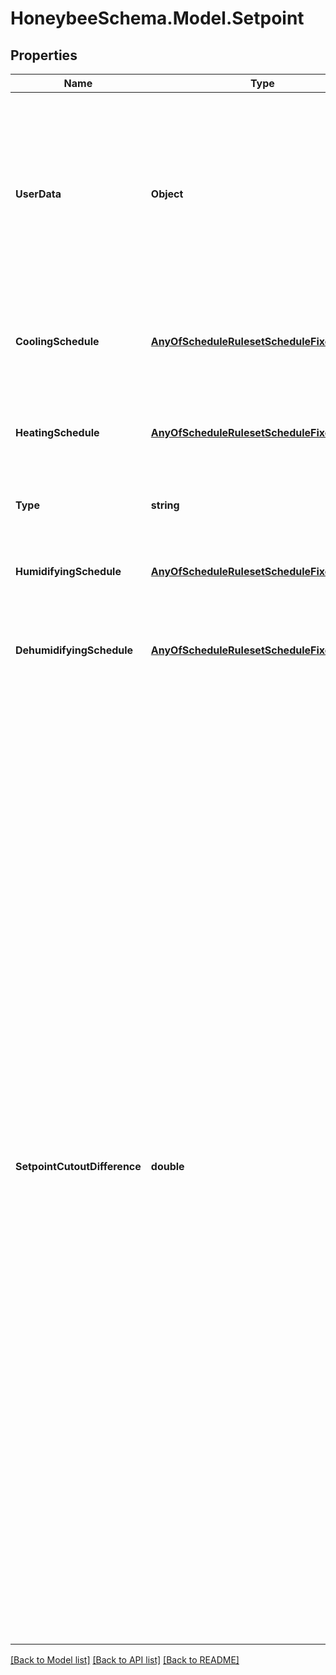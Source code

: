 
# HoneybeeSchema.Model.Setpoint

## Properties

Name | Type | Description | Notes
------------ | ------------- | ------------- | -------------
**UserData** | **Object** | Optional dictionary of user data associated with the object.All keys and values of this dictionary should be of a standard data type to ensure correct serialization of the object (eg. str, float, int, list). | [optional] 
**CoolingSchedule** | [**AnyOfScheduleRulesetScheduleFixedInterval**](AnyOfScheduleRulesetScheduleFixedInterval.md) | Schedule for the cooling setpoint. The values in this schedule should be temperature in [C]. | 
**HeatingSchedule** | [**AnyOfScheduleRulesetScheduleFixedInterval**](AnyOfScheduleRulesetScheduleFixedInterval.md) | Schedule for the heating setpoint. The values in this schedule should be temperature in [C]. | 
**Type** | **string** |  | [optional] [readonly] [default to "Setpoint"]
**HumidifyingSchedule** | [**AnyOfScheduleRulesetScheduleFixedInterval**](AnyOfScheduleRulesetScheduleFixedInterval.md) | Schedule for the humidification setpoint. The values in this schedule should be in [%]. | [optional] 
**DehumidifyingSchedule** | [**AnyOfScheduleRulesetScheduleFixedInterval**](AnyOfScheduleRulesetScheduleFixedInterval.md) | Schedule for the dehumidification setpoint. The values in this schedule should be in [%]. | [optional] 
**SetpointCutoutDifference** | **double** | An optional positive number for the temperature difference between the cutout temperature and the setpoint temperature. Specifying a non-zero number here is useful for modeling the throttling range associated with a given setup of setpoint controls and HVAC equipment. Throttling ranges describe the range where a zone is slightly over-cooled or over-heated beyond the thermostat setpoint. They are used to avoid situations where HVAC systems turn on only to turn off a few minutes later, thereby wearing out the parts of mechanical systems faster. They can have a minor impact on energy consumption and can often have significant impacts on occupant thermal comfort, though using the default value of zero will often yield results that are close enough when trying to estimate the annual heating/cooling energy use. Specifying a value of zero effectively assumes that the system will turn on whenever conditions are outside the setpoint range and will cut out as soon as the setpoint is reached. | [optional] [default to 0D]

[[Back to Model list]](../README.md#documentation-for-models)
[[Back to API list]](../README.md#documentation-for-api-endpoints)
[[Back to README]](../README.md)

